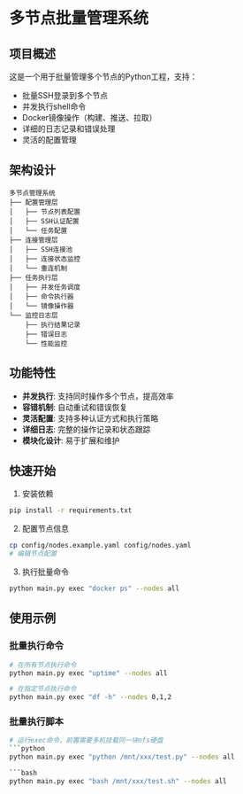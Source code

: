 # 多节点批量管理系统

## 项目概述

这是一个用于批量管理多个节点的Python工程，支持：
- 批量SSH登录到多个节点
- 并发执行shell命令
- Docker镜像操作（构建、推送、拉取）
- 详细的日志记录和错误处理
- 灵活的配置管理

## 架构设计

```
多节点管理系统
├── 配置管理层
│   ├── 节点列表配置
│   ├── SSH认证配置
│   └── 任务配置
├── 连接管理层
│   ├── SSH连接池
│   ├── 连接状态监控
│   └── 重连机制
├── 任务执行层
│   ├── 并发任务调度
│   ├── 命令执行器
│   └── 镜像操作器
└── 监控日志层
    ├── 执行结果记录
    ├── 错误日志
    └── 性能监控
```

## 功能特性

- **并发执行**: 支持同时操作多个节点，提高效率
- **容错机制**: 自动重试和错误恢复
- **灵活配置**: 支持多种认证方式和执行策略
- **详细日志**: 完整的操作记录和状态跟踪
- **模块化设计**: 易于扩展和维护

## 快速开始

1. 安装依赖
```bash
pip install -r requirements.txt
```

2. 配置节点信息
```bash
cp config/nodes.example.yaml config/nodes.yaml
# 编辑节点配置
```

3. 执行批量命令
```bash
python main.py exec "docker ps" --nodes all
```

## 使用示例

### 批量执行命令
```bash
# 在所有节点执行命令
python main.py exec "uptime" --nodes all

# 在指定节点执行命令
python main.py exec "df -h" --nodes 0,1,2
```

### 批量执行脚本

```bash
# 运行exec命令，前置需要多机挂载同一块nfs硬盘
```python
python main.py exec "python /mnt/xxx/test.py" --nodes all

```bash
python main.py exec "bash /mnt/xxx/test.sh" --nodes all
